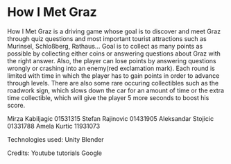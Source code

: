 # How I Met Graz
How I Met Graz is a driving game whose goal is to discover and meet Graz through quiz questions and most important tourist attractions such as Murinsel, Schloßberg, Rathaus...
Goal is to collect as many points as possible by collecting either coins or answering questions about Graz with the right answer. Also, the player can lose points 
by answering questions wrongly or crashing into an enemy(red exclamation mark). Each round is limited with time in which the player has to gain points in order to advance
through levels. There are also some rare occuring collectibles such as the roadwork sign, which slows down the car for an amount of time or the extra time collectible, which will 
give the player 5 more seconds to boost his score.

Mirza Kabiljagic 01531315
Stefan Rajinovic 01431905
Aleksandar Stojicic 01331788
Amela Kurtic 11931073 

Technologies used:
Unity
Blender

Credits:
Youtube tutorials
Google

